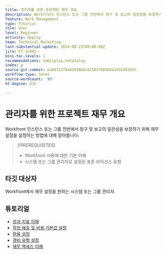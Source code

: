 ```yaml
---
title: 관리자를 위한 프로젝트 재무 개요
description: Workfront 인스턴스 또는 그룹 전반에서 청구 및 보고의 일관성을 보장하기 위해 재무 설정을 설정하는 방법에 대해 알아봅니다.
feature: Work Management
type: Tutorial
role: User
level: Beginner
activity: deploy
team: Technical Marketing
last-substantial-update: 2024-08-23T00:00:00Z
jira: KT-13491
mini-toc-levels: 1
recommendations: noDisplay,noCatalog
index: y
source-git-commit: ea8872374e82030b8c0c5837685b6a1d1b392935
workflow-type: tm+mt
source-wordcount: '99'
ht-degree: 23%

---
```



# 관리자를 위한 프로젝트 재무 개요

Workfront 인스턴스 또는 그룹 전반에서 청구 및 보고의 일관성을 보장하기 위해 재무 설정을 설정하는 방법에 대해 알아봅니다.


>[!PREREQUISITES]
>
>* Workfront 사용에 대한 기본 이해
>* 시스템 또는 그룹 관리자로 설정된 표준 라이선스 유형

## 타깃 대상자

Workfront에서 재무 설정을 원하는 시스템 또는 그룹 관리자.


## 튜토리얼

* [성과 지표 이해](/help/manage-work/project-finances/understand-performance-metrics.md)
* [작업 매출 및 비용 기본값 설정](/help/manage-work/project-finances/set-up-task-revenue-and-cost-defaults.md)
* [환율 설정](/help/manage-work/project-finances/set-up-exchange-rates.md)
* [경비 유형 설정](/help/manage-work/project-finances/set-up-expense-types.md)
* [재무 액세스 이해](/help/manage-work/project-finances/understand-financial-access.md)
